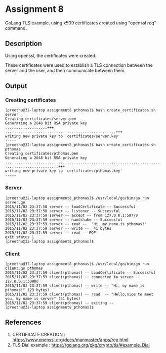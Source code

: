 # Assignment 8

GoLang TLS example, using x509 certificates created using "openssl req" command.

## Description

Using openssl, the certificates were created.

These certificates were used to establish a TLS connection between the server and the user, and then communicate between them.


## Output

### Creating certificates

```
[preethu@32-laptop assignment8_pthomas]$ bash create_certificates.sh server
Creating certificates/server.pem
Generating a 2048 bit RSA private key
...................+++
..................................................+++
writing new private key to 'certificates/server.key'
-----
[preethu@32-laptop assignment8_pthomas]$ bash create_certificates.sh pthomas
Creating certificates/pthomas.pem
Generating a 2048 bit RSA private key
..........................................................................................................................................................................+++
........................+++
writing new private key to 'certificates/pthomas.key'
-----
```

### Server

```
[preethu@32-laptop assignment8_pthomas]$ /usr/local/go/bin/go run server.go
2015/11/02 23:37:58 server -- loadCertificate -- Successful
2015/11/02 23:37:58 server -- listener -- Successful
2015/11/02 23:37:59 server -- accept -- from 127.0.0.1:58779
2015/11/02 23:37:59 server -- handshake -- Successful
2015/11/02 23:37:59 server -- read --  "Hi, my name is pthomas!"
2015/11/02 23:37:59 server -- write --  41 bytes
2015/11/02 23:37:59 server -- read -- EOF
exit status 1
[preethu@32-laptop assignment8_pthomas]$
```

### Client

```
[preethu@32-laptop assignment8_pthomas]$ /usr/local/go/bin/go run  client.go pthomas
2015/11/02 23:37:59 client(pthomas) -- LoadCertificate -- Successful
2015/11/02 23:37:59 client(pthomas) -- connected to server -- 127.0.0.1:30000
2015/11/02 23:37:59 client(pthomas) -- write -- "Hi, my name is pthomas!" (23 bytes)
2015/11/02 23:37:59 client(pthomas) -- read  -- "Hello,nice to meet you, my name is server" (41 bytes)
2015/11/02 23:37:59 client(pthomas) -- exiting --
[preethu@32-laptop assignment8_pthomas]$ 
```

## References

1. CERTIFICATE CREATION : https://www.openssl.org/docs/manmaster/apps/req.html
2. TLS Dial example : https://golang.org/pkg/crypto/tls/#example_Dial
